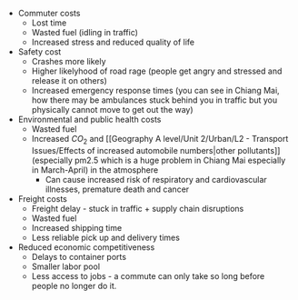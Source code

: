 - Commuter costs
	- Lost time
	- Wasted fuel (idling in traffic)
	- Increased stress and reduced quality of life
- Safety cost
	- Crashes more likely
	- Higher likelyhood of road rage (people get angry and stressed and release it on others)
	- Increased emergency response times (you can see in Chiang Mai, how there may be ambulances stuck behind you in traffic but you physically cannot move to get out the way)
- Environmental and public health costs
	- Wasted fuel
	- Increased $CO_2$ and [[Geography A level/Unit 2/Urban/L2 - Transport Issues/Effects of increased automobile numbers|other pollutants]] (especially pm2.5 which is a huge problem in Chiang Mai especially in March-April) in the atmosphere 
		- Can cause increased risk of respiratory and cardiovascular illnesses, premature death and cancer
- Freight costs
	- Freight delay - stuck in traffic + supply chain disruptions
	- Wasted fuel
	- Increased shipping time 
	- Less reliable pick up and delivery times
- Reduced economic competitiveness
	- Delays to container ports
	- Smaller labor pool
	- Less access to jobs - a commute can only take so long before people no longer do it.